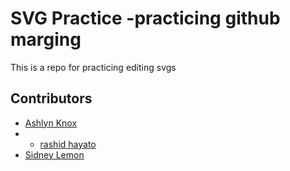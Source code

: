 # SVG Practice -practicing github marging

This is a repo for practicing editing svgs

## Contributors

- [Ashlyn Knox]()
- - [rashid hayato]()
- [Sidney Lemon]()
